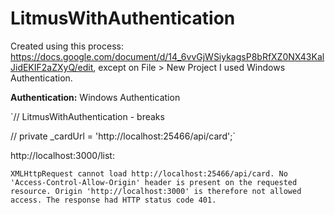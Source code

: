 # LitmusWithAuthentication

Created using this process: https://docs.google.com/document/d/14_6vvGjWSiykagsP8bRfXZ0NX43KalJidEKIF2aZXyQ/edit, except on File > New Project I used Windows Authentication.

**Authentication:** Windows Authentication

`// LitmusWithAuthentication - breaks

// private _cardUrl = 'http://localhost:25466/api/card';`

http://localhost:3000/list:

`XMLHttpRequest cannot load http://localhost:25466/api/card. No 'Access-Control-Allow-Origin' header is present on the requested resource. Origin 'http://localhost:3000' is therefore not allowed access. The response had HTTP status code 401.`
